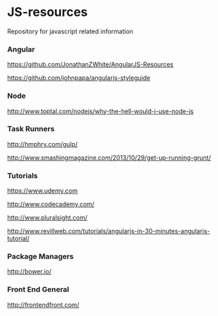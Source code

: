 JS-resources
============

Repository for javascript related information

<h3>Angular</h3>

https://github.com/JonathanZWhite/AngularJS-Resources

https://github.com/johnpapa/angularjs-styleguide

<h3>Node</h3>

http://www.toptal.com/nodejs/why-the-hell-would-i-use-node-js

<h3>Task Runners</h3>

http://hmphry.com/gulp/

http://www.smashingmagazine.com/2013/10/29/get-up-running-grunt/

<h3>Tutorials</h3>

https://www.udemy.com

http://www.codecademy.com/

http://www.pluralsight.com/

http://www.revillweb.com/tutorials/angularjs-in-30-minutes-angularjs-tutorial/

<h3>Package Managers</h3>

http://bower.io/

<h3>Front End General</h3>

http://frontendfront.com/


